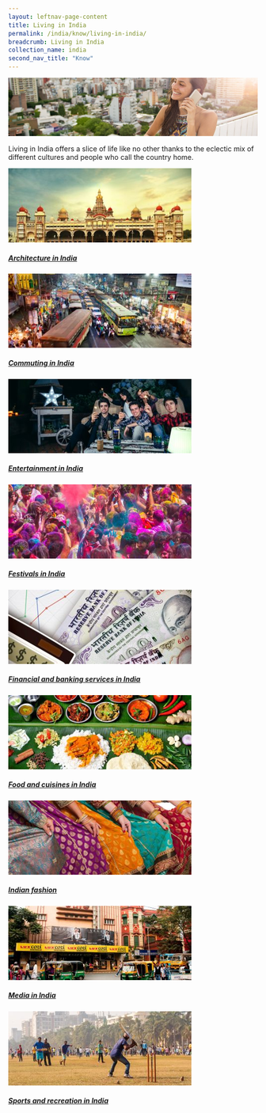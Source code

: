 ```yaml
---
layout: leftnav-page-content
title: Living in India
permalink: /india/know/living-in-india/
breadcrumb: Living in India
collection_name: india
second_nav_title: "Know"
---
```


![banner-living-in-india](\images\india-living\Living-in-India-1-1920x450.jpg)

Living in India offers a slice of life like no other thanks to the eclectic mix of different cultures and people who call the country home.

<div>
	<div class="row is-multiline">
		<div class="col is-one-third-desktop is-one-third-tablet">
			<a href="/india/know/living-in-india/architecture-in-india/" class="project-link">
				<img src="/images/india-living/Architecture-in-India-370x150.jpg" alt="Architecture in India" class="project-image">
			<div class="project-card">
				<div class="project-title margin--bottom--xs">
					<h5><b>Architecture in India</b></h5>
				</div>
			</div>
			</a>
		</div>
		<div class="col is-one-third-desktop is-one-third-tablet">
			<a href="/india/know/living-in-india/commuting-in-india/" class="project-link">
				<img src="/images/india-living/Commuting-in-India-370x150.jpg" alt="Commuting in India" class="project-image">
			<div class="project-card">
				<div class="project-title margin--bottom--xs">
					<h5><b>Commuting in India</b></h5>
				</div>
			</div>
			</a>
		</div>
		<div class="col is-one-third-desktop is-one-third-tablet">
			<a href="/india/know/living-in-india/entertainment-in-india/" class="project-link">
				<img src="/images/india-living/Entertainment-in-India-370x150.jpg" alt="Entertainment in India" class="project-image">
			<div class="project-card">
				<div class="project-title margin--bottom--xs">
					<h5><b>Entertainment in India</b></h5>
				</div>
			</div>
			</a>
		</div>
	</div>
</div>

<p><p>

<div>
	<div class="row is-multiline">
		<div class="col is-one-third-desktop is-one-third-tablet">
			<a href="/india/know/living-in-india/festivals-in-india/" class="project-link">
				<img src="/images/india-living/Festivals-in-India-370x150.jpg" alt="Festivals in India" class="project-image">
			<div class="project-card">
				<div class="project-title margin--bottom--xs">
					<h5><b>Festivals in India</b></h5>
				</div>
			</div>
			</a>
		</div>
		<div class="col is-one-third-desktop is-one-third-tablet">
			<a href="/india/know/living-in-india/financial-banking-in-india/" class="project-link">
				<img src="/images/india-living/Financial-in-India-370x150.jpg" alt="Financial and banking services in India" class="project-image">
			<div class="project-card">
				<div class="project-title margin--bottom--xs">
					<h5><b>Financial and banking services in India</b></h5>
				</div>
			</div>
			</a>
		</div>
		<div class="col is-one-third-desktop is-one-third-tablet">
			<a href="/india/know/living-in-india/food-and-cuisines-in-india/" class="project-link">
				<img src="/images/india-living/Food-in-India-370x150.jpg" alt="Food and cuisines in India" class="project-image">
			<div class="project-card">
				<div class="project-title margin--bottom--xs">
					<h5><b>Food and cuisines in India</b></h5>
				</div>
			</div>
			</a>
		</div>
	</div>
</div>

<p><p>

<div>
	<div class="row is-multiline">
		<div class="col is-one-third-desktop is-one-third-tablet">
			<a href="/india/know/living-in-india/indian-fashion/" class="project-link">
				<img src="/images/india-living/Indian-fashion-370x150.jpg" alt="Indian fashion" class="project-image">
			<div class="project-card">
				<div class="project-title margin--bottom--xs">
					<h5><b>Indian fashion</b></h5>
				</div>
			</div>
			</a>
		</div>
		<div class="col is-one-third-desktop is-one-third-tablet">
			<a href="/india/know/living-in-india/media-in-india/" class="project-link">
				<img src="/images/india-living/Media-in-India-370x150.jpg" alt="Media in India" class="project-image">
			<div class="project-card">
				<div class="project-title margin--bottom--xs">
					<h5><b>Media in India</b></h5>
				</div>
			</div>
			</a>
		</div>
		<div class="col is-one-third-desktop is-one-third-tablet">
			<a href="/india/know/living-in-india/sports-and-recreation-in-india/" class="project-link">
				<img src="/images/india-living/Sports-in-India-370x150.jpg" alt="Sports and recreation in India" class="project-image">
			<div class="project-card">
				<div class="project-title margin--bottom--xs">
					<h5><b>Sports and recreation in India</b></h5>
				</div>
			</div>
			</a>
		</div>
	</div>
</div>